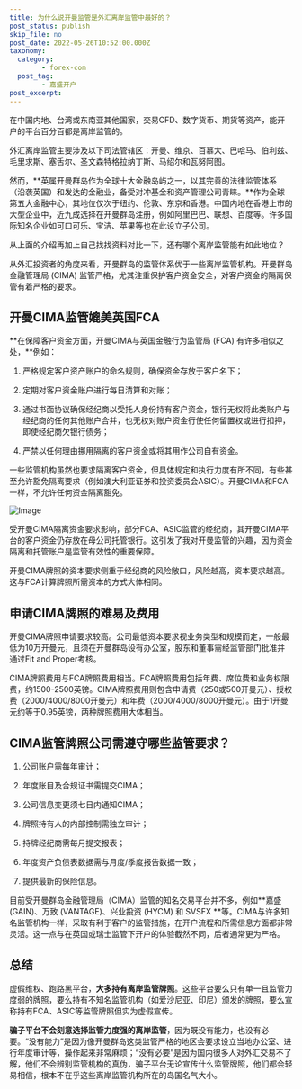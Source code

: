 ```yaml
---
title: 为什么说开曼监管是外汇离岸监管中最好的？
post_status: publish
skip_file: no
post_date: 2022-05-26T10:52:00.000Z
taxonomy:
  category:
        - forex-com
  post_tag:
        - 嘉盛开户
post_excerpt: 
---
```

在中国内地、台湾或东南亚其他国家，交易CFD、数字货币、期货等资产，能开户的平台百分百都是离岸监管的。

外汇离岸监管主要涉及以下司法管辖区：开曼、维京、百慕大、巴哈马、伯利兹、毛里求斯、塞舌尔、圣文森特格拉纳丁斯、马绍尔和瓦努阿图。

然而，**英属开曼群岛作为全球十大金融岛屿之一，以其完善的法律监管体系（沿袭英国）和发达的金融业，备受对冲基金和资产管理公司青睐。**作为全球第五大金融中心，其地位仅次于纽约、伦敦、东京和香港。中国内地在香港上市的大型企业中，近九成选择在开曼群岛注册，例如阿里巴巴、联想、百度等。许多国际知名企业如可口可乐、宝洁、苹果等也在此设立子公司。

从上面的介绍再加上自己找找资料对比一下，还有哪个离岸监管能有如此地位？

从外汇投资者的角度来看，开曼群岛的监管体系优于一些离岸监管机构。开曼群岛金融管理局 (CIMA) 监管严格，尤其注重保护客户资金安全，对客户资金的隔离保管有着严格的要求。

## 开曼CIMA监管媲美英国FCA

**在保障客户资金方面，开曼CIMA与英国金融行为监管局 (FCA) 有许多相似之处，**例如：

1. 严格规定客户资产账户的命名规则，确保资金存放于客户名下；

1. 定期对客户资金账户进行每日清算和对账；

1. 通过书面协议确保经纪商以受托人身份持有客户资金，银行无权将此类账户与经纪商的任何其他账户合并，也无权对账户资金行使任何留置权或进行扣押，即使经纪商欠银行债务；

1. 严禁以任何理由挪用隔离的客户资金或将其用作公司自有资金。

一些监管机构虽然也要求隔离客户资金，但具体规定和执行力度有所不同，有些甚至允许豁免隔离要求（例如澳大利亚证券和投资委员会ASIC）。开曼CIMA和FCA一样，不允许任何资金隔离豁免。

![Image](https://prod-files-secure.s3.us-west-2.amazonaws.com/39ed1227-6d7d-4570-be36-9ccd4a2c4241/bd849744-3fcb-4a37-8312-357962c8f065/image.png?X-Amz-Algorithm=AWS4-HMAC-SHA256&X-Amz-Content-Sha256=UNSIGNED-PAYLOAD&X-Amz-Credential=ASIAZI2LB466456757X3%2F20250609%2Fus-west-2%2Fs3%2Faws4_request&X-Amz-Date=20250609T221409Z&X-Amz-Expires=3600&X-Amz-Security-Token=IQoJb3JpZ2luX2VjENb%2F%2F%2F%2F%2F%2F%2F%2F%2F%2FwEaCXVzLXdlc3QtMiJHMEUCIQCYEQslYnhRpDKmhU8lWXy9klmXLY4Yd8dKBwVlEXs5ZQIgOMTQnniCYnSyVCX%2B2yvUeiMOUMOGga%2FzrpR%2Fl%2BbBa2QqiAQIr%2F%2F%2F%2F%2F%2F%2F%2F%2F%2F%2FARAAGgw2Mzc0MjMxODM4MDUiDLI2e7gSyb%2BkE7%2F7aCrcA4fpKRxhuh%2BeKhMAqEiVy7SITZB1YpwLdEGX8TDa2fyoDV8fr3JnroaS2AUWnHxy%2BxRV3ttbCL0NE0MwKwKoAFpNSOP%2FlFo53VnMKh2H0S%2Fp9Yoe1KBtCgwkEYpzTkWzACedNjrsgIBMqyDB4vkA5JCjB%2Bqy9fz%2BMSJrap%2FW6Uy%2B8aeghagXulPJdYVFvk%2BE8YOuOgZjVeRn1N8ZbfRZZNE25F6BDNAtcDMN5sKxo4zp7aULntvvPYBSK5yEHgw0Gp61Vf8ANVLRnGRkcNoMHQ0%2BV4pEiCy4h7eKA%2FyU4xeRp0lACiX%2FUtrhoXLYnL%2BF8Z4W8v%2F9wBrLk8FTpPyQ0OmpQKmzWNat2l8XQXkpGpw9ZIcWaD3HlHqebJBIThyW4xCxnbobHj7WBc1KPASu%2FoufBDOitxGVIL7vfXK8n0sUd9LQ%2B%2FyUe9EINDghcTgJfubemQZ50CnZlcGytN9yjynJ3nbDB7ff85jZoQlapUwAnwV7lfL83%2BM3XYRTIFFrguojT3TFPxXZz1WXyTIXgek%2FiECAd%2FBc%2BhNutdRQXc7s0gdP%2BPATSZAsrH6IwtKdDi9gy5cGlslPx5wqAI4PABf%2BjW%2BtvE9hcAqTeKcYCynjWXnYQtp0GDLFlRonMJinncIGOqUBccjRX2hDCymRUBcQko1ih2xGUeWtvuMk%2BqEHBDG6H1YOz6nUzrTKfbv6NfaYnRBQSVY%2FtwKMFJM62DKaFHmmU6icI6Q1qlySkYjC0EfQTLHQgn0YGsyi0iTmpNZZlQln8huqzByqHn7kDnZQ3Xy79AgLxSpi%2B1BYLNbRl%2FnmRR4eaR6mfjeph5fH8EtTx0fp67JlbzgRQZVG%2FJegq%2BIOZ6%2F0cdM9&X-Amz-Signature=4d4c2f41dac9149f461a56549daa52bd67cb36e06edeed1050e82f647686605b&X-Amz-SignedHeaders=host&x-id=GetObject)

受开曼CIMA隔离资金要求影响，部分FCA、ASIC监管的经纪商，其开曼CIMA平台的客户资金仍存放在母公司托管银行。这引发了我对开曼监管的兴趣，因为资金隔离和托管账户是监管有效性的重要保障。

开曼CIMA牌照的资本要求侧重于经纪商的风险敞口，风险越高，资本要求越高。这与FCA计算牌照所需资本的方式大体相同。

## **申请CIMA牌照的难易及费用**

开曼CIMA牌照申请要求较高。公司最低资本要求视业务类型和规模而定，一般最低为10万开曼元，且须在开曼群岛设有办公室，股东和董事需经监管部门批准并通过Fit and Proper考核。

CIMA牌照费用与FCA牌照费用相当。FCA牌照费用包括年费、席位费和业务权限费，约1500-2500英镑。CIMA牌照费用则包含申请费（250或500开曼元）、授权费（2000/4000/8000开曼元）和年费（2000/4000/8000开曼元）。由于1开曼元约等于0.95英镑，两种牌照费用大体相当。

## CIMA监管牌照公司需遵守哪些监管要求？

1. 公司账户需每年审计；

1. 年度账目及合规证书需提交CIMA；

1. 公司信息变更须七日内通知CIMA；

1. 牌照持有人的内部控制需独立审计；

1. 持牌经纪商需每月提交报表；

1. 年度资产负债表数据需与月度/季度报告数据一致；

1. 提供最新的保险信息。

目前受开曼群岛金融管理局（CIMA）监管的知名交易平台并不多，例如**嘉盛 (GAIN)、万致 (VANTAGE)、兴业投资 (HYCM) 和 SVSFX **等。CIMA与许多知名监管机构一样，采取有利于客户的监管措施，在开户流程和所需信息方面都非常灵活。这一点与在英国或瑞士监管下开户的体验截然不同，后者通常更为严格。

## 总结

虚假维权、跑路黑平台，**大多持有离岸监管牌照**。这些平台要么只有单一且监管力度弱的牌照，要么持有不知名监管机构（如爱沙尼亚、印尼）颁发的牌照，要么宣称持有FCA、ASIC等监管牌照但实为虚假宣传。

**骗子平台不会刻意选择监管力度强的离岸监管**，因为既没有能力，也没有必要。“没有能力”是因为像开曼群岛这类监管严格的地区会要求设立当地办公室、进行年度审计等，操作起来非常麻烦；“没有必要”是因为国内很多人对外汇交易不了解，他们不会辨别监管机构的真伪，骗子平台无论宣传什么监管牌照，他们都会轻易相信，根本不在乎这些离岸监管机构所在的岛国名气大小。